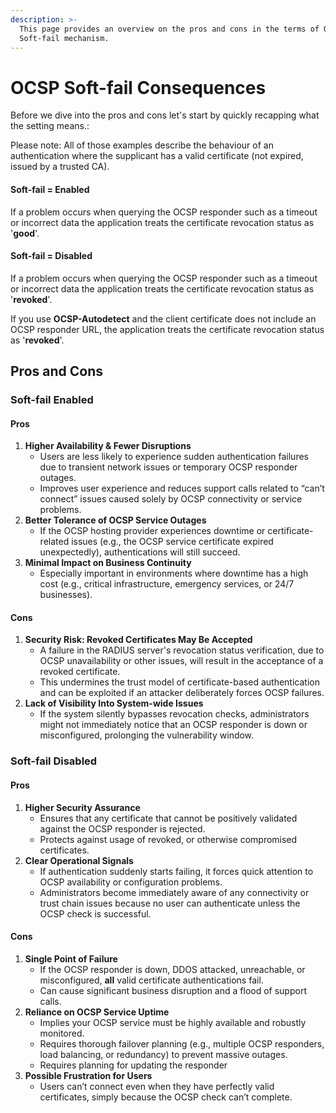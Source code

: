 ```yaml
---
description: >-
  This page provides an overview on the pros and cons in the terms of OCSP
  Soft-fail mechanism.
---
```


# OCSP Soft-fail Consequences

Before we dive into the pros and cons let's start by quickly recapping what the setting means.:

Please note: All of those examples describe the behaviour of an authentication where the supplicant has a valid certificate (not expired, issued by a trusted CA).

#### Soft-fail = Enabled

If a problem occurs when querying the OCSP responder such as a timeout or incorrect data the application treats the certificate revocation status as '**good**'.

#### Soft-fail = Disabled

If a problem occurs when querying the OCSP responder such as a timeout or incorrect data the application treats the certificate revocation status as '**revoked**'.&#x20;

If you use **OCSP-Autodetect** and the client certificate does not include an OCSP responder URL, the application treats the certificate revocation status as '**revoked**'.&#x20;

## Pros and Cons

### Soft-fail Enabled

#### Pros

1. **Higher Availability & Fewer Disruptions**
   * Users are less likely to experience sudden authentication failures due to transient network issues or temporary OCSP responder outages.
   * Improves user experience and reduces support calls related to “can’t connect” issues caused solely by OCSP connectivity or service problems.
2. **Better Tolerance of OCSP Service Outages**
   * If the OCSP hosting provider experiences downtime or certificate-related issues (e.g., the OCSP service certificate expired unexpectedly), authentications will still succeed.
3. **Minimal Impact on Business Continuity**
   * Especially important in environments where downtime has a high cost (e.g., critical infrastructure, emergency services, or 24/7 businesses).

#### Cons

1. **Security Risk: Revoked Certificates May Be Accepted**
   * A failure in the RADIUS server's revocation status verification, due to OCSP unavailability or other issues, will result in the acceptance of a revoked certificate.
   * This undermines the trust model of certificate-based authentication and can be exploited if an attacker deliberately forces OCSP failures.
2. **Lack of Visibility Into System-wide Issues**
   * If the system silently bypasses revocation checks, administrators might not immediately notice that an OCSP responder is down or misconfigured, prolonging the vulnerability window.

### Soft-fail Disabled

#### Pros

1. **Higher Security Assurance**
   * Ensures that any certificate that cannot be positively validated against the OCSP responder is rejected.
   * Protects against usage of revoked, or otherwise compromised certificates.
2. **Clear Operational Signals**
   * If authentication suddenly starts failing, it forces quick attention to OCSP availability or configuration problems.
   * Administrators become immediately aware of any connectivity or trust chain issues because no user can authenticate unless the OCSP check is successful.

#### Cons

1. **Single Point of Failure**
   * If the OCSP responder is down, DDOS attacked, unreachable, or misconfigured, **all** valid certificate authentications fail.
   * Can cause significant business disruption and a flood of support calls.
2. **Reliance on OCSP Service Uptime**
   * Implies your OCSP service must be highly available and robustly monitored.
   * Requires thorough failover planning (e.g., multiple OCSP responders, load balancing, or redundancy) to prevent massive outages.
   * Requires planning for updating the responder
3. **Possible Frustration for Users**
   * Users can’t connect even when they have perfectly valid certificates, simply because the OCSP check can’t complete.
